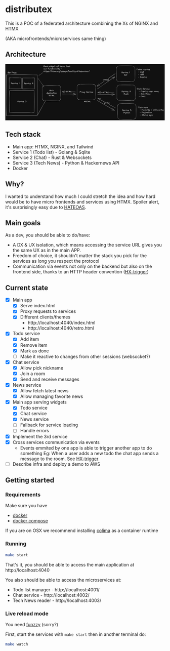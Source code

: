 # distributex

This is a POC of a federated architecture combining the Xs of NGINX and HTMX 

(AKA microfrontends/microservices same thing)

## Architecture

![Architecture](/architecture.png?raw=true "architecture diagram")

## Tech stack

 - Main app: HTMX, NGINX, and Tailwind
 - Service 1 (Todo list) - Golang & Sqlite
 - Service 2 (Chat) - Rust & Websockets
 - Service 3 (Tech News) - Python & Hackernews API
 - Docker 
 
## Why?

I wanted to understand how much I could stretch the idea and how hard would be to have micro frontends and services using 
HTMX. Spoiler alert, it's surprisingly easy due to [HATEOAS](https://htmx.org/essays/hateoas/).

## Main goals

As a dev, you should be able to do/have:

 - A DX & UX isolation, which means accessing the service URL gives you the same UX as in the main APP.
 - Freedom of choice, it shouldn't matter the stack you pick for the services as long you respect the protocol
 - Communication via events not only on the backend but also on the frontend side, thanks to an HTTP header convention ([HX-trigger](https://htmx.org/headers/hx-trigger/))

## Current state

 - [x] Main app
   - [x] Serve index.html 
   - [x] Proxy requests to services
   - [x] Different clients/themes
      - http://localhost:4040/index.html
      - http://localhost:4040/retro.html   
 - [x] Todo service
   - [x] Add item
   - [x] Remove item
   - [x] Mark as done
   - [ ] Make it reactive to changes from other sessions (websocket?)
 - [x] Chat service 
   - [x] Allow pick nickname
   - [x] Join a room
   - [x] Send and receive messages
 - [x] News service
   - [x] Allow fetch latest news
   - [x] Allow managing favorite news
 - [x] Main app serving widgets
   - [x] Todo service
   - [x] Chat service
   - [x] News service
   - [ ] Fallback for service loading
   - [ ] Handle errors
 - [x] Implement the 3rd service 
 - [x] Cross services communication via events
   - Events emmited by one app is able to trigger another app to do something
     Eg: When a user adds a new todo the chat app sends a message to the room.
     See [HX-trigger](https://htmx.org/headers/hx-trigger/)
 - [ ] Describe infra and deploy a demo to AWS

## Getting started

### Requirements

Make sure you have 
 - [docker](https://docs.docker.com/engine/install/)
 - [docker compose](https://docs.docker.com/compose/install/)

If you are on OSX we recommend installing [colima](https://github.com/abiosoft/colima) as a container runtime

### Running

```bash
make start
```

That's it, you should be able to access the main application at http://localhost:4040

You also should be able to access the microservices at:
  - Todo list manager - http://localhost:4001/
  - Chat service - http://localhost:4002/
  - Tech News reader - http://localhost:4003/

### Live reload mode

You need [funzzy](https://github.com/cristianoliveira/funzzy) (sorry?)

First, start the services with `make start` then in another terminal do:

```bash
make watch
```
